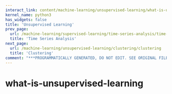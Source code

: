 ```yaml
---
interact_link: content/machine-learning/unsupervised-learning/what-is-unsupervised-learning.ipynb
kernel_name: python3
has_widgets: false
title: 'Unsupervised Learning'
prev_page:
  url: /machine-learning/supervised-learning/time-series-analysis/time-series-models
  title: 'Time Series Analysis'
next_page:
  url: /machine-learning/unsupervised-learning/clustering/clustering
  title: 'Clustering'
comment: "***PROGRAMMATICALLY GENERATED, DO NOT EDIT. SEE ORIGINAL FILES IN /content***"
---
```



# what-is-unsupervised-learning

